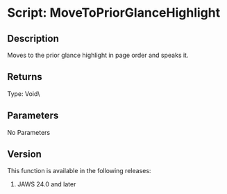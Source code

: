 # Script: MoveToPriorGlanceHighlight

## Description

Moves to the prior glance highlight in page order and speaks it.

## Returns

Type: Void\

## Parameters

No Parameters

## Version

This function is available in the following releases:

1.  JAWS 24.0 and later
